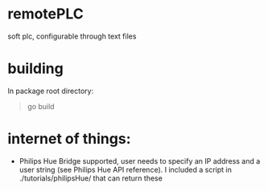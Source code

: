 # remotePLC
soft plc, configurable through text files

# building
In package root directory:
> go build

# internet of things:
* Philips Hue Bridge supported, user needs to specify an IP address and a user string (see Philips Hue API reference). I included a script in ./tutorials/philipsHue/ that can return these
